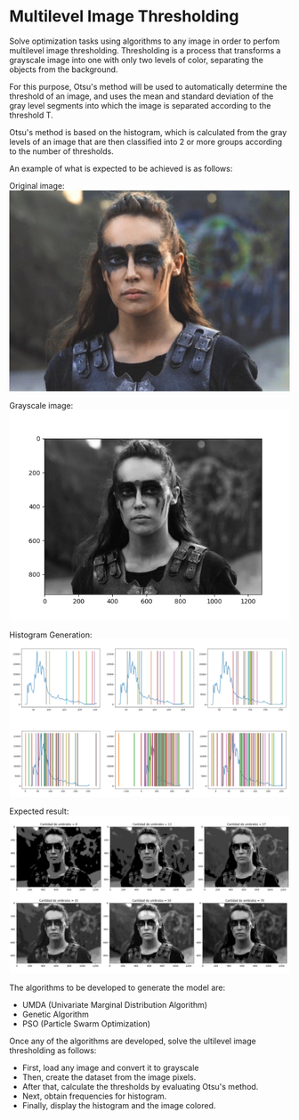 # Multilevel Image Thresholding

Solve optimization tasks using algorithms to any image in order to perfom multilevel image thresholding. Thresholding is a process that transforms a grayscale image into one with only two levels of color, separating the objects from the background.

For this purpose, Otsu's method will be used to automatically determine the threshold of an image, and uses the mean and standard deviation of the gray level segments into which the image is separated according to the threshold T.

Otsu's method is based on the histogram, which is calculated from the gray levels of an image that are then classified into 2 or more groups according to the number of thresholds.

An example of what is expected to be achieved is as follows:

Original image:  
![Original Image](images/lexa.png)

Grayscale image:  
![Grayscale image](images/lexa_grayscale.png)

Histogram Generation:  
![Histograms img](images/histograms.png)

Expected result:  
![Example of result](images/optimization_result.png)

The algorithms to be developed to generate the model are:
* UMDA (Univariate Marginal Distribution Algorithm)
* Genetic Algorithm
* PSO (Particle Swarm Optimization)

Once any of the algorithms are developed, solve the ultilevel image thresholding as follows:
* First, load any image and convert it to grayscale
* Then, create the dataset from the image pixels.
* After that, calculate the thresholds by evaluating Otsu's method.
* Next, obtain frequencies for histogram.
* Finally, display the histogram and the image colored.